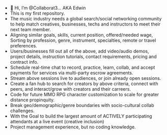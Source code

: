 - 👋 Hi, I’m @Collaborat3... AKA Edwin 
- This is my first repository.  
- The music industry needs a global search/social networking community to help match creatives, businesses, techs and instructors to meet their next team member.
- Aligning similar goals, skills, current position, offered/needed wage, Sorting by profession, genre, instrument, specialties, remote or travel preferences.
- Users/businesses fill out all of the above, add video/audio demos, project details, instruction tutorials, contact requirements, pricing and contract info.
- Schedule real-time chat to record, practice, learn, collab, and accept payments for services via multi-party escrow agreements.  
- Stream above sessions live to audiences, or join already open sessions.  
- Create a fan hub to search for creators by above criteria, connect with peers, and interact/grow with creators and their carreers.  
- Code for future MMO RPG character customization to scale for greater distance propinquity. 
- Break geo/demographic/genre boundaries with socio-cultural collab challenges.
- With the Goal to build the largest amount of ACTIVELY participating attendants at a live event (creative inclusion)   
- Project management experience, but no coding knowledge.  
